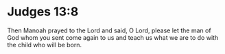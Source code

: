 # Judges 13:8

Then Manoah prayed to the Lord and said, O Lord, please let the man of God whom you sent come again to us and teach us what we are to do with the child who will be born.
